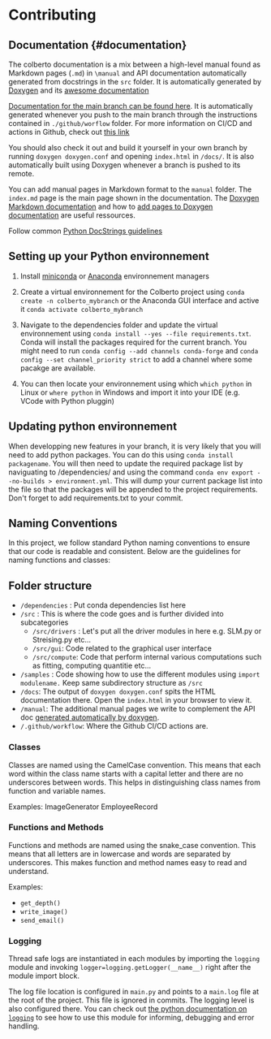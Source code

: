 # Contributing 

## Documentation {#documentation}

The colberto documentation is a mix between a high-level manual found as Markdown pages (`.md`) in `\manual` and API documentation automatically generated from docstrings in the `src` folder. It is automatically generated by [Doxygen](https://www.doxygen.nl/index.html) and its [awesome documentation](https://www.doxygen.nl/manual/index.html)

[Documentation for the main branch can be found here](https://silvascience.github.io/colberto/index.html). It is automatically generated whenever you push to the main branch through the instructions contained in `./github/worflow` folder. For more information on CI/CD and actions in Github, check out [this link](https://docs.github.com/en/actions/writing-workflows/quickstart)

You should also check it out and build it yourself in your own branch by running `doxygen doxygen.conf` and opening `index.html` in `/docs/`. It is also automatically built using Doxygen whenever a branch is pushed to its remote.

You can add manual pages in Markdown format to the `manual` folder. The `index.md` page is the main page shown in the documentation. The [Doxygen Markdown documentation](https://www.doxygen.nl/manual/markdown.html) and how to [add pages to Doxygen documentation](https://www.doxygen.nl/manual/markdown.html) are useful ressources.

Follow common [Python DocStrings guidelines](https://www.doxygen.nl/manual/docblocks.html#pythonblocks)

## Setting up your Python environnement
1. Install [miniconda](https://docs.anaconda.com/free/miniconda/miniconda-install/) or [Anaconda](https://docs.anaconda.com/free/anaconda/install/) environnement managers
2. Create a virtual environnement for the Colberto project using `conda create -n colberto_mybranch` or the Anaconda GUI interface and active it `conda activate colberto_mybranch`
3. Navigate to the dependencies folder and update the virtual environnement using `conda install --yes --file requirements.txt`. Conda will install the packages required for the current branch. You might need to run `conda config --add channels conda-forge` and `conda config --set channel_priority strict` to add a channel where some pacakge are available.

4. You can then locate your environnement using which `which python` in Linux or `where python` in Windows and import it into your IDE (e.g. VCode with Python pluggin)
## Updating python environnement

When developping new features in your branch, it is very likely that you will need to add python packages. You can do this using `conda install packagename`. You will then need to update the required package list by naviguating to /dependencies/ and using the command `conda env export --no-builds > environment.yml`. This will dump your current package list into the file so that the packages will be appended to the project requirements. Don't forget to add requirements.txt to your commit.

## Naming Conventions
In this project, we follow standard Python naming conventions to ensure that our code is readable and consistent. Below are the guidelines for naming functions and classes:
## Folder structure

- `/dependencies` : Put conda dependencies list here
- `/src` : This is where the code goes and is further divided into subcategories
    - `/src/drivers` : Let's put all the driver modules in here e.g. SLM.py or Streising.py etc...
    - `/src/gui`: Code related to the graphical user interface
    - `/src/compute`: Code that perform internal various computations such as fitting, computing quantitie etc...
- `/samples` : Code showing how to use the different modules using `import modulename.` Keep same subdirectory structure as `/src`
- `/docs`: The output of `doxygen doxygen.conf` spits the HTML documentation there. Open the `index.html` in your browser to view it.
- `/manual`: The additional manual pages we write to complement the API doc [generated automatically by doxygen](#documentation).
- `/.github/workflow`: Where the Github CI/CD actions are.

### Classes
Classes are named using the CamelCase convention. This means that each word within the class name starts with a capital letter and there are no underscores between words. This helps in distinguishing class names from function and variable names.

Examples:
ImageGenerator
EmployeeRecord

### Functions and Methods
Functions and methods are named using the snake_case convention. This means that all letters are in lowercase and words are separated by underscores. This makes function and method names easy to read and understand.

Examples:
- `get_depth()`
- `write_image()`
- `send_email()`

### Logging

Thread safe logs are instantiated in each modules by importing the `logging` module and invoking `logger=logging.getLogger(__name__)` right after the module import block.

The log file location is configured in `main.py` and points to a `main.log` file at the root of the project. This file is ignored in commits. The logging level is also configured there. You can check out [the python documentation on `logging`](https://docs.python.org/3/library/logging.html) to see how to use this module for informing, debugging and error handling.
